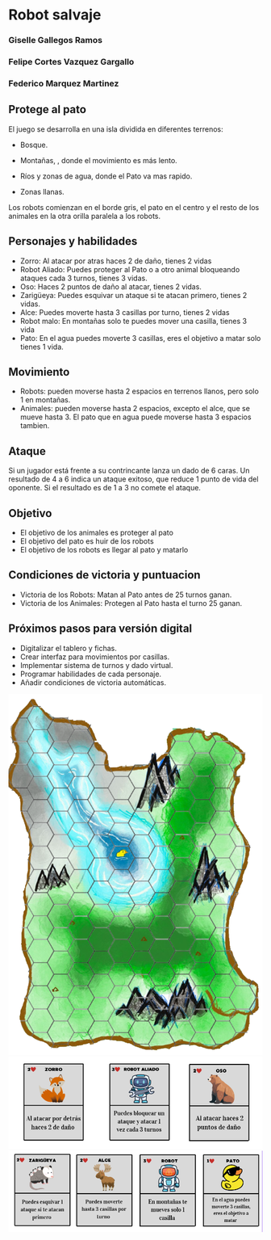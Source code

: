 # Robot salvaje
### Giselle Gallegos Ramos
### Felipe Cortes Vazquez Gargallo
### Federico Marquez Martinez
## Protege al pato
El juego se desarrolla en una isla dividida en diferentes terrenos:

- Bosque.

- Montañas, , donde el movimiento es más lento.

- Ríos y zonas de agua, donde el Pato va mas rapido.

- Zonas llanas.


Los robots comienzan en el borde gris, el pato en el centro y el resto de los animales en la otra orilla paralela a los robots.

## Personajes y habilidades
- Zorro: Al atacar por atras haces 2 de daño, tienes 2 vidas
- Robot Aliado: Puedes proteger al Pato o a otro animal bloqueando ataques cada 3 turnos, tienes 3 vidas.
- Oso: Haces 2 puntos de daño al atacar, tienes 2 vidas.
- Zarigüeya: Puedes esquivar un ataque si te atacan primero, tienes 2 vidas.
- Alce: Puedes moverte hasta 3 casillas por turno, tienes 2 vidas
- Robot malo: En montañas solo te puedes mover una casilla, tienes 3 vida
- Pato: En el agua puedes moverte 3 casillas, eres el objetivo a matar solo tienes 1 vida.

## Movimiento
- Robots: pueden moverse hasta 2 espacios en terrenos llanos, pero solo 1 en montañas.
- Animales: pueden moverse hasta 2 espacios, excepto el alce, que se mueve hasta 3. El pato que en agua puede moverse hasta 3 espacios tambien.

## Ataque 
Si un jugador está frente a su contrincante lanza un dado de 6 caras. Un resultado de 4 a 6 indica un ataque exitoso, que reduce 1 punto de vida del oponente. Si el resultado es de 1 a 3 no comete el ataque.

## Objetivo 
- El objetivo de los animales es proteger al pato
- El objetivo del pato es huir de los robots
- El objetivo de los robots es llegar al pato y matarlo

## Condiciones de victoria y puntuacion
- Victoria de los Robots: Matan al Pato antes de 25 turnos ganan.
- Victoria de los Animales: Protegen al Pato hasta el turno 25 ganan.

## Próximos pasos para versión digital

- Digitalizar el tablero y fichas.
- Crear interfaz para movimientos por casillas.
- Implementar sistema de turnos y dado virtual.
- Programar habilidades de cada personaje.
- Añadir condiciones de victoria automáticas.

![tablero](assests/defTABLERO.png)
![personajes](assests/cartasPAto1.png)
![personajes](assests/cartasPato2.png)